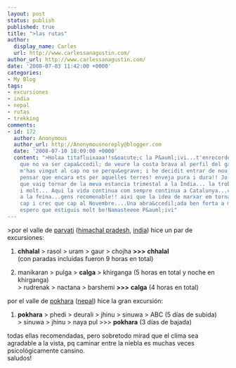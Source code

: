 ```yaml
---
layout: post
status: publish
published: true
title: ">las rutas"
author:
  display_name: Carles
  url: http://www.carlessanagustin.com/
author_url: http://www.carlessanagustin.com/
date: '2008-07-03 11:42:00 +0000'
categories:
- My Blog
tags:
- excursiones
- india
- nepal
- rutas
- trekking
comments:
- id: 172
  author: Anonymous
  author_url: http://Anonymousnoreply@blogger.com
  date: '2008-07-10 18:09:00 +0000'
  content: ">Holaa titafluixaaa!!s&oacute;c la P&auml;ivi...t'enrecordes? la Gironina
    que no va ser capa&ccedil; de veure la costa brava al perfil del ganga de nit...avui
    m'has vingut al cap no se perqu&egrave; i he decidit entrar de nou al teu blog...impressionant!
    pensar que encara ets per aquelles terres! enveja pura i dura!! Jo ja fa 2 mesos
    que vaig tornar de la meva estancia trimestal a la India... la trobo a faltar
    i molt... Aqui la vida continua com sempre continua a Catalunya...calor i estr&eacute;s
    a la feina...gens recomenable!! aixi que la idea de marxar em torna a rondar pel
    cap i crec que cap al Novembre....Una abra&ccedil;ada ben forta a milers de kilometres!
    espero que estiguis molt be!Namasteeee P&auml;ivi"
---
```

<p>>por el valle de <a href="http://en.wikipedia.org/wiki/Parvati_Valley">parvati</a> (<a href="http://en.wikipedia.org/wiki/Himachal_Pradesh">himachal pradesh</a>, <a href="http://en.wikipedia.org/wiki/India">india</a>) hice un par de excursiones:
<ol>
<li><span style="font-weight:bold;">chhalal</span> > rasol > uram > gaur > chojha <span style="font-weight:bold;">>>></span> <span style="font-weight:bold;">chhalal</span><br />(con paradas incluidas fueron 9 horas en total)</li>
<p>
<li>manikaran > pulga > <span style="font-weight:bold;">calga</span> > khirganga (5 horas en total y noche en khirganga)<br />> rudrenak > nactana > barshemi <span style="font-weight:bold;">>>></span> <span style="font-weight:bold;">calga</span> (4 horas en total)</li>
</ol>
<p>por el valle de <a href="http://en.wikipedia.org/wiki/Pokhara_Valley">pokhara</a> (<a href="http://en.wikipedia.org/wiki/Nepal">nepal</a>) hice la gran excursi&oacute;n:
<ol>
<li><span style="font-weight:bold;">pokhara</span> > phedi > deurali > jhinu > sinuwa > ABC (5 d&iacute;as de subida)<br />> sinuwa > jhinu > naya pul >>> <span style="font-weight:bold;">pokhara</span> (3 d&iacute;as de bajada)</li>
</ol>
<p>todas ellas recomendadas, pero sobretodo mirad que el clima sea agradable a la vista, pq caminar entre la niebla es muchas veces psicol&oacute;gicamente cansino.<br />saludos!</p>
